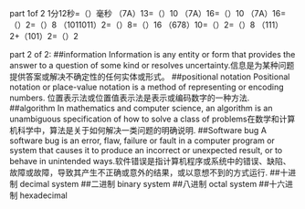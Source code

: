 part 1of 2
1分12秒=（）毫秒
（7A）13=（）10
（7A）16=（）10
（7A）16=（）2=（）8
（1011011）2=（）8=（）16
（678）10=（）2=（）8
（111）2+（101）2=（）2

part 2 of 2:
##information
Information is any entity or form that provides the answer to a question of some kind or resolves uncertainty.信息是为某种问题提供答案或解决不确定性的任何实体或形式。
##positional notation
Positional notation or place-value notation is a method of representing or encoding numbers. 位置表示法或位置值表示法是表示或编码数字的一种方法.
##algorithm
In mathematics and computer science, an algorithm is an unambiguous specification of how to solve a class of problems在数学和计算机科学中，算法是关于如何解决一类问题的明确说明.
##Software bug
A software bug is an error, flaw, failure or fault in a computer program or system that causes it to produce an incorrect or unexpected result, or to behave in unintended ways.软件错误是指计算机程序或系统中的错误、缺陷、故障或故障，导致其产生不正确或意外的结果，或以意想不到的方式运行.
##十进制
decimal system
##二进制
binary system
##八进制
octal system
##十六进制
hexadecimal
